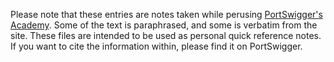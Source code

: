 Please note that these entries are notes taken while perusing [PortSwigger's Academy](https://portswigger.net/web-security). Some of the text is paraphrased, and some is
verbatim from the site. These files are intended to be used as personal quick reference notes. If you want to cite the information within, please 
find it on PortSwigger. 
